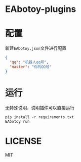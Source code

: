 # EAbotoy-plugins

# 配置

新建`EAbotoy.json`文件进行配置

```json
{
  "qq": "机器人qq号",
  "master": "你的QQ号"
}
```

# 运行

无特殊说明，说明插件可以直接运行

```shell
pip install -r requirements.txt
EAbotoy run
```

# LICENSE

MIT
